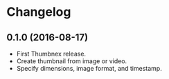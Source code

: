 # Changelog

## 0.1.0 (2016-08-17)

* First Thumbnex release.
* Create thumbnail from image or video.
* Specify dimensions, image format, and timestamp.
